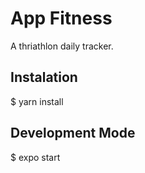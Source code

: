 # App Fitness
A thriathlon daily tracker.

## Instalation
$ yarn install

## Development Mode
$ expo start
